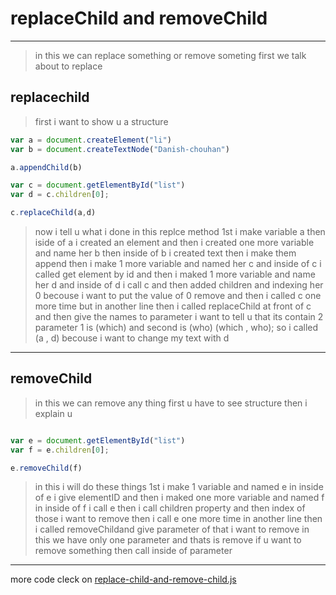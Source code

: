 # replaceChild and removeChild
---
> in this we can replace something or remove someting
first we talk about to replace
## replacechild
> first i want to show u a structure
```javascript
var a = document.createElement("li")
var b = document.createTextNode("Danish-chouhan")

a.appendChild(b)

var c = document.getElementById("list")
var d = c.children[0];

c.replaceChild(a,d)
```
> now i tell u what i done in this replce method
>1st i make variable a then iside of a i created an element
and then 
i created one more variable and name her b then inside of b i created text
then
i make them append
then i make 1 more variable and named her c and inside of c i called get element by id 
and then 
i maked 1 more variable and name her d and inside of d i call c and then added children and indexing her 0 becouse i want to put the value of 0 remove and then i called c one more time but in another line then i called replaceChild at front of c and then give the names to parameter 
i want to tell u that its contain 2 parameter 1 is (which) and second is (who)
(which , who);
so i called (a , d) becouse i want to change my text with d 
---
## removeChild
> in this we can remove any thing first u have to see structure then i explain u 
```javascript

var e = document.getElementById("list")
var f = e.children[0];

e.removeChild(f)
```
> in this i will do these things
1st i make 1 variable and named e in inside of e i give elementID
and then i maked one more variable and named f in inside of f i call e then i call children property and then index of those i want to remove
then i call e one more time in another line then i called removeChildand give parameter of that i want to remove in this we have only one parameter and thats is remove 
if u want to remove something then call inside of parameter 
---
more code cleck on [replace-child-and-remove-child.js](../js/replaceChild-removeChild.js)
